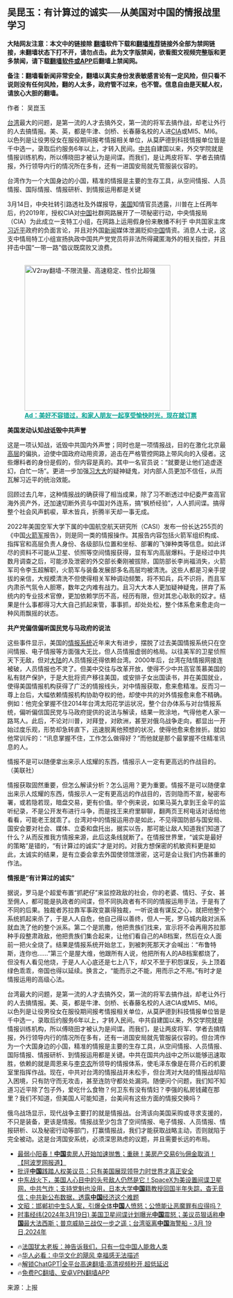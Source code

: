  <!-- 面包屑导航 --> <h2>吴昆玉：有计算过的诚实──从美国对中国的情报战里学习</h2> <p class="notice"><b>大陆网友注意：本文中的链接除 <a href="https://github.com/bannedbook/fanqiang" >翻墙</a>软件下载和<a href="https://github.com/killgcd/justmysocks/blob/master/README.md">翻墙推荐</a>链接外全部为禁网链接，未翻墙状态下打不开，请勿点击。此为文字版禁闻，欲看图文视频完整版和更多禁闻，请下载<a href="https://github.com/bannedbook/fanqiang">翻墙软件或APP</a>后翻墙上禁闻网。</p><p>备注：翻墙看新闻非常安全，翻墙以真实身份发表敏感言论有一定风险，但只看不说则没有任何风险，翻的人太多，政府管不过来，也不管。信息自由是天赋人权，请放心大胆的翻墙。</b></p>  <div class="entry"> <p>作者： 吴崑玉</p> <p id="summary"><a href="https://www.bannedbook.org/bnews/tag/%e5%8f%b0%e6%b9%be/" class="st_tag internal_tag" rel="tag" title="标签 台湾 下的日志">台湾</a>最大的问题，是第一流的人才去搞外交，第一流的将军去搞作战，却老让外行的人去搞情报。美、英，都是牛津、剑桥、长春藤名校的人进<a href="https://www.bannedbook.org/bnews/tag/cia/" class="st_tag internal_tag" rel="tag" title="标签 CIA 下的日志">CIA</a>或MI5、MI6。以色列是让役男役女在服役期间报考情报相关单位，从莫萨德到科技情报单位皆是千中选一，录取后约服务6年以上，才转入民间。<a href="https://www.bannedbook.org/bnews/tag/%e4%b8%ad%e5%85%b1/" class="st_tag internal_tag" rel="tag" title="标签 中共 下的日志">中共</a>自建国以来，外交学院就是情报训练机构，所以傅晓田才被认为是间谍。而我们，是让两皮将军、学者去搞情报，外行领导内行的情况所在多有，还有一进国安局就先管服装仪容的。</p> <p id="conimg">台湾作为一个大国身边的小国，精准的情报是主要的生存工具，从空间情报、人员情报、国际情报、情报研析、到情报运用都是关键</p> <p>3月14日，中央社转引路透社及外媒报导，<a href="https://www.bannedbook.org/bnews/tag/%e7%be%8e%e5%9b%bd/" class="st_tag internal_tag" rel="tag" title="标签 美国 下的日志">美国</a>知情官员透露，川普在上任两年后，约2019年，授权CIA对<span class='wp_keywordlink_affiliate'><a href="https://www.bannedbook.org/" title="中国" target="_blank">中国</a></span>社群网路展开了一项秘密行动，中央情报局（CIA）为此成立一支特工小组，在网路上运用假身份来散播不利于 中共国家主席<a href="https://www.bannedbook.org/bnews/tag/%e4%b9%a0%e8%bf%91%e5%b9%b3/" class="st_tag internal_tag" rel="tag" title="标签 习近平 下的日志">习近平</a>政府的负面言论，并且对外国<span class='wp_keywordlink_affiliate'><a href="https://www.bannedbook.org/" title="新闻">新闻</a></span>媒体泄漏贬抑<a href="https://www.bannedbook.org/bnews/tag/%E4%B8%AD%E5%9B%BD/" class="st_tag internal_tag" rel="tag" title="标签 中国 下的日志">中国</a>情资。消息人士说，这支中情局特工小组宣扬执政中国共产党党员将非法所得藏匿海外的相关指控，并且抨击中国“一带一路”倡议既腐败又浪费。</p><figure id="shenyun-figure"> <br/><a href="https://github.com/bannedbook/fanqiang/wiki/V2ray%E6%9C%BA%E5%9C%BA"><img src="https://raw.githubusercontent.com/bannedbook/fanqiang/master/v2ss/images/v2free.jpg" width="336" alt="V2ray翻墙-不限流量、高速稳定、性价比超强"></a><br/> <figcaption><strong style="cursor:pointer;text-decoration:underline;color:#00a191" onclick="window.open('https://zh-cn.shenyun.com/tickets?utm_source=bannedbook.org')">Ad：美好不容错过，和家人朋友一起享受愉快时光，现在就订票</strong></figcaption> </figure> <p><strong>美国发动认知战诋毁中共声誉</strong></p> <p>这是一项认知战，诋毁中共国内外声誉；同时也是一项情报战，目的在激化北京最<span class='wp_keywordlink_affiliate'><a href="https://www.bannedbook.org/bnews/ccpdope/" title="中共高层内幕" target="_blank">高层</a></span>的偏执，迫使中国政府动用资源，追击在严格管控网路上带风向的入侵者。这些爆料者的身份是假的，但内容是真的。其中一名官员说：“就要是让他们追虚逐幻，白忙一场”。更进一步加强<a href="https://www.bannedbook.org/bnews/tag/%E4%B9%A0%E5%A4%A7%E5%A4%A7/" class="st_tag internal_tag" rel="tag" title="标签 习大大 下的日志">习大大</a>的疑神疑鬼，对内部人员更加不信任，从而瓦解习近平的统治效能。</p> <p>回顾过去几年，这种情报战的确获得了相当成果，除了习不断透过中纪委严查高官海外资产外，还加速切断外资与中国对外连系，搞“枫桥经验”，人人抓间谍。搞得整个社会风声鹤唳，草木皆兵，折腾半天却一事无成。</p> <p>2022年美国空军大学下属的中国航空航天研究所（CASI）发布一份长达255页的《中国<a href="https://www.bannedbook.org/bnews/tag/%E7%81%AB%E7%AE%AD%E5%86%9B/" class="st_tag internal_tag" rel="tag" title="标签 火箭军 下的日志">火箭军</a>报告》，则是同一类的情报操作。其报告内容包括火箭军组织构成、指挥官和高层负责人身份、各级部队位置和坐标、部署的飞弹种类等信息。如此详尽的资料不可能从卫星、侦照等空间情报获得，显有军内高层爆料。于是经过中共数月调查之后，可能涉及泄密的外交部长秦刚被拔除，国防部长李尚福消失，火箭军司令李玉超解职，火箭军与装备发展部多名高层均被清洗。这些人都是习亲手提拔的亲信，大规模清洗不但使得相关军种调动频繁，将不知兵，兵不识将，而且军内肃杀气氛令人胆寒，数年之内难有战力。且习大大本人更加疑神疑鬼，拼弃了系统内的专业技术官僚，更加依赖学历不高，经历有限，但对其忠心耿耿的奴才。结果是什么事都得习大大自己抓起来管，事事抓，却处处松，整个体系愈来愈走向一种风雨飘摇的状态。</p>  <p><strong>共产党偏信偏听国民党与马政府的说法</strong></p> <p>这些事件显示，美国的<a href="https://www.bannedbook.org/bnews/tag/%E6%83%85%E6%8A%A5%E7%B3%BB%E7%BB%9F/" class="st_tag internal_tag" rel="tag" title="标签 情报系统 下的日志">情报系统</a>近年来大有进步，摆脱了过去美国情报系统只在空间情报、电子情报等方面强大无比，但人员情报虚弱的格局。以往美军的卫星侦照天下无敌，但对<span class='wp_keywordlink_affiliate'><a href="https://www.bannedbook.org/" title="大陆" target="_blank">大陆</a></span>的人员情报还得依赖台湾。2000年后，台湾在陆情报网接连被破，人员情报也不灵了。但美中交往与改革开放，使得不少中共高官羡慕美国的私有财产保护，于是大批将资产移往美国，或安排子女出国读书，并在美国就业，使得美国情报机构获得了广泛的情报线头，对中情报获取，愈来愈精准。反而习一尊上台后，大幅依赖情报机构协助夺权的他，却使中共的对外情报愈来愈不精确。例如：他完全掌握不住2014年台湾太阳花学运状况，整个台办体系与对台情报系统，偏听偏信国民党与马政府提供的说法与解读，结果一败涂地，气得他老人家一路骂人。此后，不论对川普，对拜登，对欧洲，甚至对俄乌战争走向，都显出一开始过度乐观，形势却急转直下，迅速脱离他预想的状况，使得他愈来愈挫折。就如他常训斥的：“讯息掌握不住，工作怎么做得好？”而他就是那个最掌握不住精准讯息的人。</p> <p>情报不是可以随便拿出来示人炫耀的东西，情报示人一定有更高远的作战目的。（美联社）</p> <p>情报获取固然重要，但怎么解读分析？怎么运用？更为重要。情报不是可以随便拿出来示人炫耀的东西，情报示人一定有更高远的作战目的，否则隐而不宣，秘密布署，或若隐若现，暗盘交易，更有价值。举个例来说，如果马英九拿到王金平的监听纪录，不是公开发布进行斗争，而是找王来府里聊聊，翻两页王柯电话对话给他看看，可能老王就乖了。台湾对中的情报运用亦是如此，不见得国防部与国安局、国安会要对社会、媒体、立委和盘托出，据实以告，那可能让敌人知道我们知道了什么？从而反推我方情报来源，此后这条线就断了。在情报世界里，“诚实是最好的策略”是错的，“有计算过的诚实”才是对的。对我方想保密的机敏资料更是如此，太诚实的结果，是有立委会拿去外国使领馆泄密，这可是会让我们内伤甚重的作法。</p>  <p><strong>情报是“有计算过的诚实”</strong></p> <p>据说，罗马是个超爱布置“抓耙仔”来监控政敌的社会，你的老婆、情妇、子女、甚至佣人，都可能是执政者的间谍，但不同执政者有不同的情报运用手法，于是有了不同的后果。独裁者苏拉靠军事政变赢得独裁，一听说谁有谋反之心，就把他整个系统抓起来杀了，于是人人自危，他自己得以善终，但人一死，罗马城内敌对派系就血洗了他的整个派系。第二个是凯撒，他把贵族们找来，宣示将不会再用苏拉那种手段整肃政敌，他把贵族们集合起来，让他们看自己的AB档案，然后在众人面前一把火全烧了。结果是情报系统开始怠工，到被刺死那天才会喊出：“布鲁特斯，连你也……”第三个是屋大维，他跟所有人说，他把所有人的AB档案都烧了，但没有人看见他烧，于是人人心底还是七上八下，却又不至于积怨谋反，头上顶着绿色乖乖，帝国也得以延续。换言之，“能而示之不能，用而示之不用。”有时才是情报运用的高级心法。</p> <p>台湾最大的问题，是第一流的人才去搞外交，第一流的将军去搞作战，却老让外行的人去搞情报。美、英，都是牛津、剑桥、长春藤名校的人进CIA或MI5、MI6。以色列是让役男役女在服役期间报考情报相关单位，从莫萨德到科技情报单位皆是千中选一，录取后约服务6年以上，才转入民间。中共自建国以来，外交学院就是情报训练机构，所以傅晓田才被认为是间谍。而我们，是让两皮将军、学者去搞情报，外行领导内行的情况所在多有，还有一进国安局就先管服装仪容的。但台湾作为一个大国身边的小国，精准的情报是主要的生存工具，从空间情报、人员情报、国际情报、情报研析、到情报运用都是关键。中共在国共内战中之所以能够迅速取胜，依赖的就是周恩来与<span class='wp_keywordlink'><a href="https://www.bannedbook.org/forum2/topic1161.html" title="李克农传及其他红谍" target="_blank">李克农</a></span>所领导的情报体系，使毛泽东像是在蒋介石的机要室里指挥作战。现在，中共对台湾的情报战并未松手，但台湾对大陆的情报战却陷入困境，只有防守而无攻击，甚至连防守都处处漏洞。随便问个问题，我们知不知道习近平除了包子外，爱吃什么食物？何卫东有没有情妇？李强的私房钱藏在那里？我们不知道，但美国人可能知道，台美间有这些方面的情报交换吗？</p> <p>俄乌战场显示，现代战争主要打的就是情报战。台湾该向美国采购或寻求支援的，不只是装备，更该是情报。情报战至少包含了空间情报、电子情报、人员情报、情报研析、以及秘密行动等部门，打赢情报战，我们才能获取战略主动，否则就陷于完全被动。这是台湾国安系统，必须深思熟虑的议题，并且需要长远的布局。</p>  <!--<div id="taboola-mid-1"></div>--><ul class='op-related-articles' title='相关阅读'> <li><a href='https://www.bannedbook.org/bnews/topimagenews/20240319/2014634.html' target='_blank'>最弱小阳春！<b>中国</b>卖房人开始加速抛售；重磅！美房产交易6％佣金取消！【阿波罗网报道】</a></li> <li><a href='https://www.bannedbook.org/bnews/bannedvideo/20240319/2014621.html' target='_blank'>批评<b>中国</b>践踏人权美议员：只有美国展现领导力时世界才真正安全</a></li> <li><a href='https://www.bannedbook.org/bnews/sohnews/20240319/2014620.html' target='_blank'>中东战火下，美国人心目中的头号敌人仍然是它！SpaceX为美设置间谍卫星网，中共气炸；支持党魁也没用，日本大学<b>中国</b>籍教授回国半年失踪，杳无音信；中共新公布数据，透露<b>中国</b>经济这个难题</a></li> <li><a href='https://www.bannedbook.org/bnews/comments/20240319/2014610.html' target='_blank'>文昭：邯郸初中生S人案，引爆全体<b>中国</b>人愤怒；公愤能让恶魔罪有应得吗？</a></li> <li><a href='https://www.bannedbook.org/bnews/bannedvideo/20240319/2014604.html' target='_blank'>时事经纬(2024年3月19日) 美国卫星间谍计划曝光<b>中国</b>震怒；美议员狠话称<b>中国</b>最大法西斯；普京威胁三战仅一步之遥；台湾驱离<b>中国</b>海警船 - 3月 19日,2024年</a></li> </ul> <ul class="texttj"> <li>🔥<a href="https://www.bannedbook.org/bnews/ssgc/20230219/1850782.html" target="_blank">法国犹太老板：神告诉我们，只有一位中国人能救人类</a></li> <li>🔥<a href="https://www.bannedbook.org/bnews/comments/20220220/1694796.html" target="_blank">华人必看：中华文化的飓风 幸福感无法描述</a></li> <li>🔥<a href="https://github.com/bannedbook/fanqiang/wiki/V2ray%E6%9C%BA%E5%9C%BA" target="_blank">解锁ChatGPT|全平台高速翻墙:高清视频秒开,超低延迟</a></li> <li>🔥<a href="https://github.com/bannedbook/fanqiang/wiki/%E7%A6%81%E9%97%BB%E7%BD%91%E5%AE%89%E5%8D%93%E7%BF%BB%E5%A2%99%E6%96%B0%E9%97%BBAPP" target="_blank">免费PC翻墙、安卓VPN翻墙APP</a></li> </ul><p class="src-info">来源：上报 </p><a name='sharetosocial'></a> <div style="margin-bottom:5px;padding-bottom:5px;clear:both"> <div id="archive-pix-1" class="banner-ads"> <!-- AuctionX Display platform tag START --> <div id="27602x728x90x621x_ADSLOT1" clicktrack="%%CLICK_URL_ESC%%"></div>  <!-- AuctionX Display platform tag END --> </div> <div id="archive-pix-2" class="banner-ads"> <!-- AuctionX Display platform tag START --> <div id="27556x300x250x621x_ADSLOT1" clicktrack="%%CLICK_URL_ESC%%" style="margin:0 auto;text-align:center"></div>  <!-- AuctionX Display platform tag END --> </div> </div>  <div id="archive-pix-1" class="banner-ads"> <!-- AuctionX Display platform tag START --> <div id="27603x728x90x621x_ADSLOT1" clicktrack="%%CLICK_URL_ESC%%"></div>  <!-- AuctionX Display platform tag END --> </div> </div><!--END ENTRY--> 